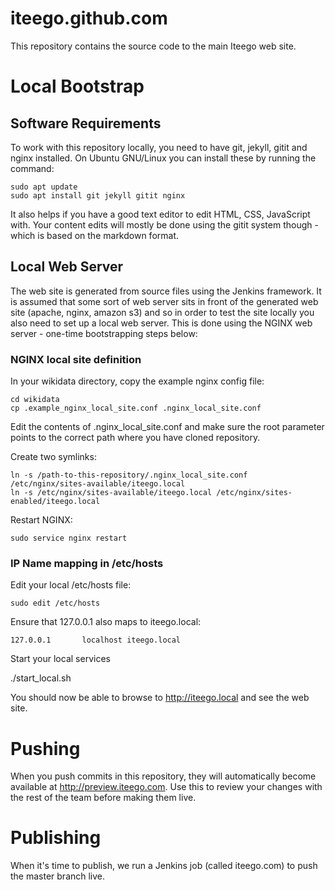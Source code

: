 # iteego.github.com
This repository contains the source code to the main Iteego web site.

# Local Bootstrap

## Software Requirements
To work with this repository locally, you need to have git, jekyll, gitit and nginx installed. On Ubuntu GNU/Linux you can install these by running the command:

```
sudo apt update
sudo apt install git jekyll gitit nginx
```

It also helps if you have a good text editor to edit HTML, CSS, JavaScript with. Your content edits will mostly be done using the gitit system though - which is based on the markdown format.

## Local Web Server
The web site is generated from source files using the Jenkins framework. It is assumed that some sort of web server sits in front of the generated web site (apache, nginx, amazon s3) and so in order to test the site locally you also need to set up a local web server. This is done using the NGINX web server - one-time bootstrapping steps below:

### NGINX local site definition
In your wikidata directory, copy the example nginx config file:

```
cd wikidata
cp .example_nginx_local_site.conf .nginx_local_site.conf
```

Edit the contents of .nginx_local_site.conf and make sure the root parameter points to the correct path where you have cloned repository.

Create two symlinks:

```
ln -s /path-to-this-repository/.nginx_local_site.conf /etc/nginx/sites-available/iteego.local
ln -s /etc/nginx/sites-available/iteego.local /etc/nginx/sites-enabled/iteego.local
```

Restart NGINX:
```
sudo service nginx restart
```

### IP Name mapping in /etc/hosts
Edit your local /etc/hosts file:

```
sudo edit /etc/hosts
```

Ensure that 127.0.0.1 also maps to iteego.local:

```
127.0.0.1       localhost iteego.local
```

Start your local services

./start_local.sh

You should now be able to browse to http://iteego.local and see the web site.


# Pushing
When you push commits in this repository, they will automatically become available at http://preview.iteego.com. Use this to review your changes with the rest of the team before making them live.

# Publishing
When it's time to publish, we run a Jenkins job (called iteego.com) to push the master branch live.

